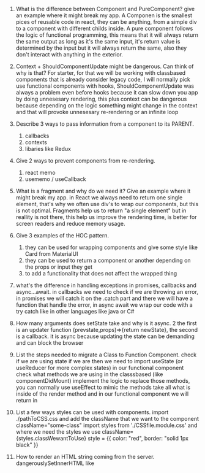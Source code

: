 1. What is the difference between Component and PureComponent? give an example where it might break my app.
    A Componen is the smallest pices of reusable code in react, they can be anything, from a simple div to a component with different childs inside.
    A pure component follows the logic of functional programming, this means that it will always return the same output as long as it's the same input,
    it's return value is determined by the input but it will always return the same, also they don't interact with anything in the exterior.

2. Context + ShouldComponentUpdate might be dangerous. Can think of why is that?
    For starter, for that we will be working with classbased components that is already consider legacy code, I will normally pick use functional components
    with hooks, ShouldComponentUpdate was always a problem even before hooks because it can slow down you app by doing unnesesary rendering, this plus context 
    can be dangerous because depending on the logic something might change in the context and that will provoke unnesesary re-rendering or an infinite loop

3. Describe 3 ways to pass information from a component to its PARENT.
    1) callbacks
    2) contexts
    3) libaries like Redux

4. Give 2 ways to prevent components from re-rendering.
    1) react memo
    2) usememo / useCallback

5. What is a fragment and why do we need it? Give an example where it might break my app.
    in React we always need to return one single element, that's why we often use div's to wrap our components, but this is not optimal. Fragments
    help us to return "a single element" but in reallity is not there, this help us improve the rendering time, is better for screen readers and reduce 
    memory usage.

6. Give 3 examples of the HOC pattern.
    1) they can be used for wrapping components and give some style like Card from MaterialUI
    2) they can be used to return a component or another depending on the props or input they get
    3) to add a functionality that does not affect the wrapped thing

7. what's the difference in handling exceptions in promises, callbacks and async...await.
    in callbacks we need to check if we are throwing an error, in promises we will catch it on the .catch part and there we will have a function that handle the 
    error, in async await we wrap our code with a try catch like in other languages like java or C# 

8. How many arguments does setState take and why is it async.
    2 the first is an updater function (prevstate,props)=>{return newState}, the second is a callback.
    it is async because updating the state can be demanding and can block the browser  

9. List the steps needed to migrate a Class to Function Component.
    check if we are using state
    if we are then we need to import useState (or useReducer for more complex states) in our functional component
    check what methods we are using in the classsbased (like componentDidMount) 
    implement the logic to replace those methods, you can normally use useEffect to mimic the methods
    take all what is inside of the render method and in our functional component we will return in

10. List a few ways styles can be used with components.
    import ./pathToCSS.css and add the className that we want to the component className="some-class"
    import styles from './CSSfile.module.css' and where we need the styles we use className={styles.classWewantToUse}
    style = {{ color: "red", border: "solid 1px black" }}


11. How to render an HTML string coming from the server.
    dangerouslySetInnerHTML like <div dangerouslySetInnerHTML={response} />
